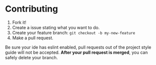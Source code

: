 # Contributing

1. Fork it!
2. Create a issue stating what you want to do.
3. Create your feature branch: `git checkout -b my-new-feature`
4. Make a pull request.

Be sure your ide has eslint enabled, pull requests out of the project style guide will not be accepted.
**After your pull request is merged**, you can safely delete your branch.
